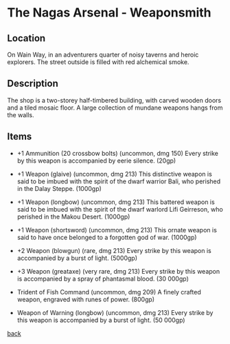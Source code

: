 # The Nagas Arsenal - Weaponsmith

## Location

On Wain Way, in an adventurers quarter of noisy taverns and heroic explorers. The street outside is filled with red alchemical smoke.

## Description

The shop is a two-storey half-timbered building, with carved wooden doors and a tiled mosaic floor. A large collection of mundane weapons hangs from the walls.

## Items

- +1 Ammunition (20 crossbow bolts) (uncommon, dmg 150)
  Every strike by this weapon is accompanied by eerie silence. (20gp)

- +1 Weapon (glaive) (uncommon, dmg 213)
  This distinctive weapon is said to be imbued with the spirit of the dwarf warrior Bali, who perished in the Dalay Steppe. (1000gp)

- +1 Weapon (longbow) (uncommon, dmg 213)
  This battered weapon is said to be imbued with the spirit of the dwarf warlord Lifi Geirreson, who perished in the Makou Desert. (1000gp)

- +1 Weapon (shortsword) (uncommon, dmg 213)
  This ornate weapon is said to have once belonged to a forgotten god of war. (1000gp)

- +2 Weapon (blowgun) (rare, dmg 213)
  Every strike by this weapon is accompanied by a burst of light. (5000gp)

- +3 Weapon (greataxe) (very rare, dmg 213)
  Every strike by this weapon is accompanied by a spray of phantasmal blood. (30 000gp)

- Trident of Fish Command (uncommon, dmg 209)
  A finely crafted weapon, engraved with runes of power. (800gp)

- Weapon of Warning (longbow) (uncommon, dmg 213)
  Every strike by this weapon is accompanied by a burst of light. (50 000gp)

[back](../Khaziram.md)
